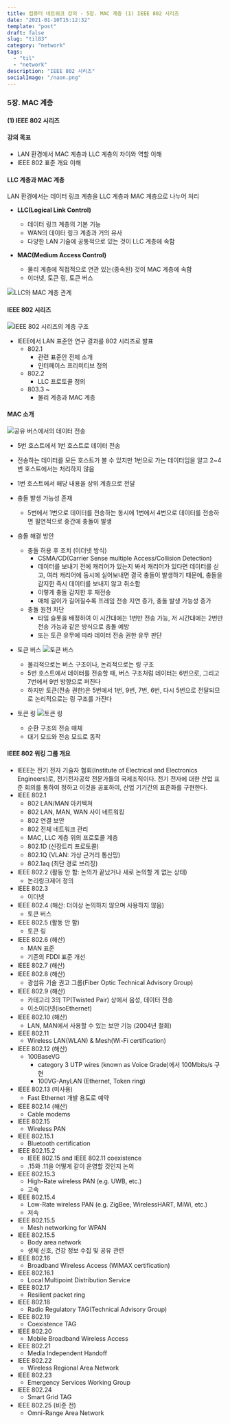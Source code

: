 ```yaml
---
title: 컴퓨터 네트워크 강의 - 5장. MAC 계층 (1) IEEE 802 시리즈
date: "2021-01-10T15:12:32"
template: "post"
draft: false
slug: "til83"
category: "network"
tags:
  - "til"
  - "network"
description: "IEEE 802 시리즈"
socialImage: "/naon.png"
---
```


### 5장. MAC 계층
#### (1) IEEE 802 시리즈

#### 강의 목표
- LAN 환경에서 MAC 계층과 LLC 계층의 차이와 역할 이해
- IEEE 802 표준 개요 이해

#### LLC 계층과 MAC 계층
LAN 환경에서는 데이터 링크 계층을 LLC 계층과 MAC 계층으로 나누어 처리

- **LLC(Logical Link Control)**<br>
    - 데이터 링크 계층의 기본 기능
    - WAN의 데이터 링크 계층과 거의 유사
    - 다양한 LAN 기술에 공통적으로 있는 것이 LLC 계층에 속함

- **MAC(Medium Access Control)**
    - 물리 계층에 직접적으로 연관 있는(종속된) 것이 MAC 계층에 속함
    - 이더넷, 토큰 링, 토큰 버스

![LLC와 MAC 계층 관계](/media/network19.JPG)

#### IEEE 802 시리즈
![IEEE 802 시리즈의 계층 구조](/media/network20.JPG)
- IEEE에서 LAN 표준안 연구 결과를 802 시리즈로 발표
    - 802.1
      - 관련 표준안 전체 소개
      - 인터페이스 프리미티브 정의
    - 802.2
      - LLC 프로토콜 정의
    - 803.3 ~
      - 물리 계층과 MAC 계층

#### MAC 소개
![공유 버스에서의 데이터 전송](/media/network21.JPG)
- 5번 호스트에서 1번 호스트로 데이터 전송
- 전송하는 데이터를 모든 호스트가 볼 수 있지만 1번으로 가는 데이터임을 알고 2~4번 호스트에서는 처리하지 않음
- 1번 호스트에서 해당 내용을 상위 계층으로 전달
- 충돌 발생 가능성 존재
    - 5번에서 1번으로 데이터를 전송하는 동시에 1번에서 4번으로 데이터를 전송하면 필연적으로 중간에 충돌이 발생
- 충돌 해결 방안
    - 충돌 허용 후 조치 (이더넷 방식)
      - CSMA/CD(Carrier Sense multiple Access/Collision Detection)
      - 데이터를 보내기 전에 캐리어가 있는지 봐서 캐리어가 있다면 데이터를 싣고, 여러 캐리어에 동시에 실어보내면 결국 충돌이 발생하기 때문에, 충돌을 감지한 즉시 데이터를 보내지 않고 취소함
      - 이렇게 충돌 감지한 후 재전송
      - 매체 길이가 길어질수록 프레임 전송 지연 증가, 충돌 발생 가능성 증가
    - 충돌 원천 차단
      - 타임 슬롯을 배정하여 이 시간대에는 1번만 전송 가능, 저 시간대에는 2번만 전송 가능과 같은 방식으로 충돌 예방
      - 또는 토큰 유무에 따라 데이터 전송 권한 유무 판단

- 토큰 버스
![토큰 버스](/media/network22.JPG)
    - 물리적으로는 버스 구조이나, 논리적으로는 링 구조
    - 5번 호스트에서 데이터를 전송할 때, 버스 구조처럼 데이터는 6번으로, 그리고 7번에서 9번 방향으로 퍼진다
    - 하지만 토큰(전송 권한)은 5번에서 1번, 9번, 7번, 6번, 다시 5번으로 전달되므로 논리적으로는 링 구조를 가진다

- 토큰 링
![토큰 링](/media/network23.JPG)
    - 순환 구조의 전송 매체
    - 대기 모드와 전송 모드로 동작

#### IEEE 802 워킹 그룹 개요
- IEEE는 전기 전자 기술자 협회(Institute of Electrical and Electronics Engineers)로, 전기전자공학 전문가들의 국제조직이다. 전기 전자에 대한 산업 표준 회의를 통하여 정하고 이것을 공표하여, 산업 기기간의 표준화를 구현한다.
- IEEE 802.1
    - 802 LAN/MAN 아키텍쳐
    - 802 LAN, MAN, WAN 사이 네트워킹
    - 802 연결 보안
    - 802 전체 네트워크 관리
    - MAC, LLC 계층 위의 프로토콜 계층
    - 802.1D (신장트리 프로토콜)
    - 802.1Q (VLAN: 가상 근거리 통신망)
    - 802.1aq (최단 경로 브리징)
- IEEE 802.2 (활동 안 함: 논의가 끝났거나 새로 논의할 게 없는 상태)
    - 논리링크제어 정의
- IEEE 802.3
    - 이더넷
- IEEE 802.4 (해산: 더이상 논의하지 않으며 사용하지 않음)
    - 토큰 버스
- IEEE 802.5 (활동 안 함)
    - 토큰 링
- IEEE 802.6 (해산)
    - MAN 표준
    - 기존의 FDDI 표준 개선
- IEEE 802.7 (해산)
- IEEE 802.8 (해산)
    - 광섬유 기술 권고 그룹(Fiber Optic Technical Advisory Group)
- IEEE 802.9 (해산)
    - 카테고리 3의 TP(Twisted Pair) 상에서 음성, 데이터 전송
    - 이소이더넷(isoEthernet)
- IEEE 802.10 (해산)
    - LAN, MAN에서 사용할 수 있는 보안 기능 (2004년 철회)
- IEEE 802.11
    - Wireless LAN(WLAN) & Mesh(Wi-Fi certification)
- IEEE 802.12 (해산)
    - 100BaseVG
        - category 3 UTP wires (known as Voice Grade)에서 100Mbits/s 구현
        - 100VG-AnyLAN (Ethernet, Token ring)
- IEEE 802.13 (미사용)
    - Fast Ethernet 개발 용도로 예약
- IEEE 802.14 (해산)
    - Cable modems
- IEEE 802.15
    - Wireless PAN
- IEEE 802.15.1
    - Bluetooth certification
- IEEE 802.15.2
    - IEEE 802.15 and IEEE 802.11 coexistence
    - .15와 .11을 어떻게 같이 운영할 것인지 논의
- IEEE 802.15.3
    - High-Rate wireless PAN (e.g. UWB, etc.)
    - 고속
- IEEE 802.15.4
    - Low-Rate wireless PAN (e.g. ZigBee, WirelessHART, MiWi, etc.)
    - 저속
- IEEE 802.15.5
    - Mesh networking for WPAN
- IEEE 802.15.5
    - Body area network
    - 생체 신호, 건강 정보 수집 및 공유 관련
- IEEE 802.16
    - Broadband Wireless Access (WiMAX certification)
- IEEE 802.16.1
    - Local Multipoint Distribution Service
- IEEE 802.17
    - Resilient packet ring
- IEEE 802.18
    - Radio Regulatory TAG(Technical Advisory Group)
- IEEE 802.19
    - Coexistence TAG
- IEEE 802.20
    - Mobile Broadband Wireless Access
- IEEE 802.21
    - Media Independent Handoff
- IEEE 802.22
    - Wireless Regional Area Network
- IEEE 802.23
    - Emergency Services Working Group
- IEEE 802.24
    - Smart Grid TAG
- IEEE 802.25 (비준 전)
    - Omni-Range Area Network